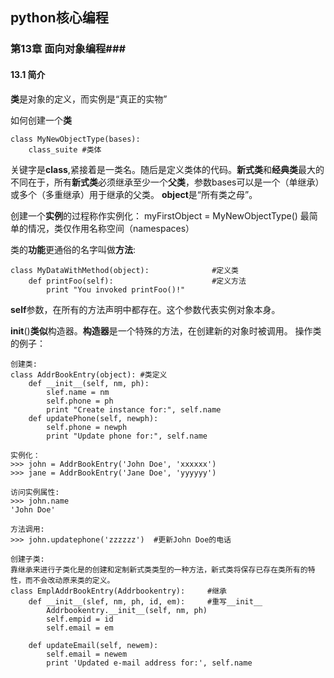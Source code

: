 ## python核心编程 ##
### 第13章 面向对象编程###
#### 13.1 简介 ####
**类**是对象的定义，而实例是“真正的实物”

如何创建一个**类**

    class MyNewObjectType(bases):
        class_suite #类体

关键字是**class**,紧接着是一类名。随后是定义类体的代码。**新式类**和**经典类**最大的不同在于，所有**新式类**必须继承至少一个**父类**，参数bases可以是一个（单继承）或多个（多重继承）用于继承的父类。
**object**是“所有类之母”。

创建一个**实例**的过程称作实例化：
    myFirstObject = MyNewObjectType()
最简单的情况，类仅作用名称空间（namespaces）

类的**功能**更通俗的名字叫做**方法**:

    class MyDataWithMethod(object):              #定义类
        def printFoo(self):                      #定义方法
            print "You invoked printFoo()!"

**self**参数，在所有的方法声明中都存在。这个参数代表实例对象本身。


__init__()**类似**构造器。**构造器**是一个特殊的方法，在创建新的对象时被调用。
操作类的例子：

    创建类:
    class AddrBookEntry(object): #类定义
        def __init__(self, nm, ph):
            slef.name = nm
            self.phone = ph
            print "Create instance for:", self.name
        def updatePhone(self, newph):
            self.phone = newph
            print "Update phone for:", self.name
 
    实例化：
    >>> john = AddrBookEntry('John Doe', 'xxxxxx')
    >>> jane = AddrBookEntry('Jane Doe', 'yyyyyy')
    
    访问实例属性:
    >>> john.name
    'John Doe'

    方法调用:
    >>> john.updatephone('zzzzzz')  #更新John Doe的电话

    创建子类:
    靠继承来进行子类化是的创建和定制新式类类型的一种方法，新式类将保存已存在类所有的特性，而不会改动原来类的定义。
    class EmplAddrBookEntry(Addrbookentry):     #继承
        def __init__(slef, nm, ph, id, em):     #重写__init__
            Addrbookentry.__init__(self, nm, ph)
            self.empid = id
            self.email = em
            
        def updateEmail(self, newem):
            self.email = newem
            print 'Updated e-mail address for:', self.name


          

